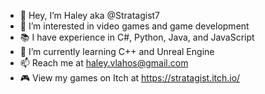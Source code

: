 - 👋 Hey, I’m Haley aka @Stratagist7 
- 👀 I’m interested in video games and game development
- 📚 I have experience in C#, Python, Java, and JavaScript
- 🌱 I’m currently learning C++ and Unreal Engine
- 📫 Reach me at haley.vlahos@gmail.com
- 🎮 View my games on Itch at https://stratagist.itch.io/

<!---
Stratagist7/Stratagist7 is a ✨ special ✨ repository because its `README.md` (this file) appears on your GitHub profile.
You can click the Preview link to take a look at your changes.
--->
